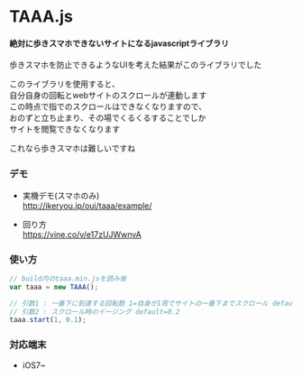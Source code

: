 TAAA.js
========

#### 絶対に歩きスマホできないサイトになるjavascriptライブラリ ####
歩きスマホを防止できるようなUIを考えた結果がこのライブラリでした

このライブラリを使用すると、<br>
自分自身の回転とwebサイトのスクロールが連動します<br>
この時点で指でのスクロールはできなくなりますので、<br>
おのずと立ち止まり、その場でくるくるすることでしか<br>
サイトを閲覧できなくなります

これなら歩きスマホは難しいですね<br>


### デモ ###
* 実機デモ(スマホのみ)<br>
http://ikeryou.jp/oui/taaa/example/<br>

* 回り方<br>
https://vine.co/v/e17zUJWwnvA

### 使い方 ###
```javascript
// build内のtaaa.min.jsを読み後
var taaa = new TAAA();

// 引数1 : 一番下に到達する回転数 1=自身が1周でサイトの一番下までスクロール default=1
// 引数2 : スクロール時のイージング default=0.2
taaa.start(1, 0.1);
```
### 対応端末 ###
* iOS7~
